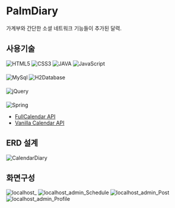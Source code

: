 # PalmDiary
가계부와 간단한 소셜 네트워크 기능들이 추가된 달력.

## 사용기술
<div style="margin-bottom: 20px">
    <img src="https://img.shields.io/badge/html5-%23E34F26.svg?style=for-the-badge&logo=html5&logoColor=white" alt="HTML5">
    <img src="https://img.shields.io/badge/css3-%231572B6.svg?style=for-the-badge&logo=css3&logoColor=white" alt="CSS3">
    <img src="https://img.shields.io/badge/java-%23ED8B00.svg?style=for-the-badge&logo=java&logoColor=white" alt="JAVA">
    <img src="https://img.shields.io/badge/javascript-%23323330.svg?style=for-the-badge&logo=javascript&logoColor=%23F7DF1E" alt="JavaScript">
</div>
<div style="margin-bottom: 20px">
    <img src="https://img.shields.io/badge/Mysql-%2300f.svg?style=for-the-badge&logo=mysql&logoColor=white" alt="MySql">
    <img src="https://img.shields.io/badge/H2Database-%3486eb.svg?style=for-the-badge" alt="H2Database">
</div>
<div style="margin-bottom: 20px">
    <img src="https://img.shields.io/badge/jquery-%230769AD.svg?style=for-the-badge&logo=jquery&logoColor=white" alt="jQuery">
</div>
<div>
    <img src="https://img.shields.io/badge/spring-%236DB33F.svg?style=for-the-badge&logo=spring&logoColor=white" alt="Spring">
</div>

 * [FullCalendar API](https://fullcalendar.io/)
 * [Vanilla Calendar API](https://vanilla-calendar.com/)

## ERD 설계
![CalendarDiary](https://github.com/Inqui012/PalmDiary/assets/20105677/d8ad6e38-6459-4735-9498-31c7308cbbab)

## 화면구성
![localhost_](https://github.com/Inqui012/PalmDiary/assets/20105677/8fc0a528-992d-4193-b464-39bef2324dd4)
![localhost_admin_Schedule](https://github.com/Inqui012/PalmDiary/assets/20105677/8b79c47a-5068-4ede-aa42-c2fea8378e93)
![localhost_admin_Post](https://github.com/Inqui012/PalmDiary/assets/20105677/8d8ae280-4062-4c89-af34-2dc6f1082102)
![localhost_admin_Profile](https://github.com/Inqui012/PalmDiary/assets/20105677/dfca62d6-b03f-442a-9a84-c4388fae3f5e)

